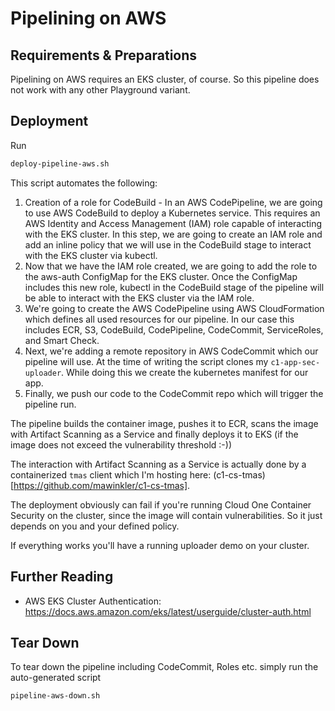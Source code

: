# Pipelining on AWS

## Requirements & Preparations

Pipelining on AWS requires an EKS cluster, of course. So this pipeline does not work with any other Playground variant.

## Deployment

Run

```sh
deploy-pipeline-aws.sh
```

This script automates the following:

1. Creation of a role for CodeBuild - In an AWS CodePipeline, we are going to use AWS CodeBuild to deploy a Kubernetes service. This requires an AWS Identity and Access Management (IAM) role capable of interacting with the EKS cluster. In this step, we are going to create an IAM role and add an inline policy that we will use in the CodeBuild stage to interact with the EKS cluster via kubectl.
2. Now that we have the IAM role created, we are going to add the role to the aws-auth ConfigMap for the EKS cluster. Once the ConfigMap includes this new role, kubectl in the CodeBuild stage of the pipeline will be able to interact with the EKS cluster via the IAM role.
3. We're going to create the AWS CodePipeline using AWS CloudFormation which defines all used resources for our pipeline. In our case this includes ECR, S3, CodeBuild, CodePipeline, CodeCommit, ServiceRoles, and Smart Check.
4. Next, we're adding a remote repository in AWS CodeCommit which our pipeline will use. At the time of writing the script clones my `c1-app-sec-uploader`. While doing this we create the kubernetes manifest for our app.
5. Finally, we push our code to the CodeCommit repo which will trigger the pipeline run.

The pipeline builds the container image, pushes it to ECR, scans the image with Artifact Scanning as a Service and finally deploys it to EKS (if the image does not exceed the vulnerability threshold :-))

The interaction with Artifact Scanning as a Service is actually done by a containerized `tmas` client which I'm hosting here: (c1-cs-tmas)[https://github.com/mawinkler/c1-cs-tmas].

The deployment obviously can fail if you're running Cloud One Container Security on the cluster, since the image will contain vulnerabilities. So it just depends on you and your defined policy.

If everything works you'll have a running uploader demo on your cluster.

## Further Reading

- AWS EKS Cluster Authentication: <https://docs.aws.amazon.com/eks/latest/userguide/cluster-auth.html>

## Tear Down

To tear down the pipeline including CodeCommit, Roles etc. simply run the auto-generated script

```sh
pipeline-aws-down.sh
```
